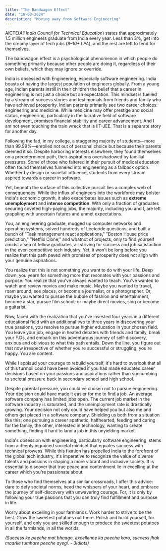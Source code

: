 ```yaml
---
title: "The Bandwagon Effect"
date: "10-03-2024"
description: "Moving away from Software Engineering"
---
```


AICTE(*All India Council for Technical Education*) states that approximately 1.5 million engineers graduate from India every year. Less than 3%, get into the creamy layer of tech jobs (*8–10+ LPA*), and the rest are left to fend for themselves.

The bandwagon effect is a psychological phenomenon in which people do something primarily because other people are doing it, regardless of their own beliefs, which they may ignore or override.

India is obsessed with Engineering, especially software engineering. India boasts of having the largest population of engineers globally. From a young age, Indian parents instill in their children the belief that a career in engineering is not just a choice but an expectation. This mindset is fuelled by a stream of success stories and testimonials from friends and family who have achieved prosperity. Indian parents primarily see two career choices: engineering and medicine. While medicine may offer prestige and social status, engineering, particularly in the lucrative field of software development, promises financial stability and career advancement. And I am not even touching the train wreck that is IIT-JEE. That is a separate story for another day.

Following the fad, in my college, a staggering majority of students—more than 99.99%—enrolled not out of personal choice but because their parents deemed it so. Despite harboring interests elsewhere, they found themselves on a predetermined path, their aspirations overshadowed by familial pressures. Some of those who faltered in their pursuit of medical education often found themselves funneled into engineering as a fallback option. Whether by design or societal influence, students from every stream aspired towards a career in software.

Yet, beneath the surface of this collective pursuit lies a complex web of consequences. While the influx of engineers into the workforce may bolster India's economic growth, it also exacerbates issues such as **extreme unemployment**  and **intense competition**. With only a fraction of graduates securing coveted high-paying jobs, the majority, including you and I, are left grappling with uncertain futures and unmet expectations.

You, an engineering graduate, mugged up computer networks and operating systems, solved hundreds of Leetcode questions, and built a bunch of "Task management react applications," "Boston House price prediction," "Netflix Clone," and whatnot of projects, only to find yourself amidst a sea of fellow graduates, all striving for success and job satisfaction in the ever-competitive tech industry. Yet, it won't be long before you realize that this path paved with promises of prosperity does not align with your genuine aspirations.

You realize that this is not something you want to do with your life. Deep down, you yearn for something more that resonates with your passions and purpose. You realize that you've always wanted to teach. You've wanted to watch and review movies and make music. Maybe you wanted to travel, roam around, see places, or become a journalist, or a photographer. Or, maybe you wanted to pursue the bubble of fashion and entertainment, become a star, pursue film school; or maybe direct movies, sing or become a guitarist.

Now, faced with the realization that you've invested four years in a different educational field with an additional two to three years in discovering your true passions, you resolve to pursue higher education in your chosen field. You leave your job, engage in heated debates with friends and family, break your F.Ds, and embark on this adventurous journey of self-discovery, anxious and oblivious to what this path entails. Down the line, you figure out that now irrespective of whether you're successful or struggling, you're happy. You are content. 

While I applaud your courage to rebuild yourself, it's hard to overlook that all of this turmoil could have been avoided if you had made educated career decisions based on your passions and aspirations rather than succumbing to societal pressure back in secondary school and high school.

Despite parental pressure, you could've chosen not to pursue engineering. Your decision could have made it easier for me to find a job. An average software company has limited jobs open. The current job market in the software industry is saturated, and the unemployment rate is drastically growing. Your decision not only could have helped you but also me and others get placed in a software company. Shielding us both from a situation like this; one pursuing a career apathetic, halfhearted, feeding and caring for the family, the other, interested in technology, wanting to create something, finding it hard to land a job in this unyielding market.

India's obsession with engineering, particularly software engineering, stems from a deeply ingrained societal mindset that equates success with technical prowess. While this fixation has propelled India to the forefront of the global tech industry, it's imperative to recognize the value of diverse talents and passions in shaping a more vibrant and inclusive society. It is essential to discover that true peace and contentment lie in excelling at the career which you're passionate about.

To those who find themselves at a similar crossroads, I offer this advice: dare to defy societal norms, heed the whispers of your heart, and embrace the journey of self-discovery with unwavering courage. For, it is only by following your true passions that you can truly find fulfillment and purpose in life.

Worry about excelling in your farmlands. Work harder to strive to be the best. Grow the sweetest potatoes out there. Polish and build yourself, for yourself, and only you are skilled enough to produce the sweetest potatoes in all the farmlands, in all the worlds.

*(Success ke peeche mat bhaago, excellence ka peecha karo, success jhak maarke tumhare peeche ayegi. - 3Idiots)*